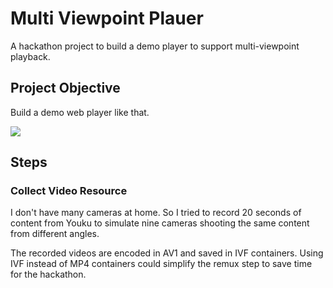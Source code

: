 # Multi Viewpoint Plauer

A hackathon project to build a demo player to support multi-viewpoint playback.

## Project Objective

Build a demo web player like that.

![](./readme/project%20objective.gif)

## Steps

### Collect Video Resource

I don't have many cameras at home. So I tried to record 20 seconds of content from Youku to simulate nine cameras shooting the same content from different angles.

The recorded videos are encoded in AV1 and saved in IVF containers. Using IVF instead of MP4 containers could simplify the remux step to save time for the hackathon.
